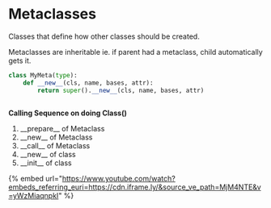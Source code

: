 # Metaclasses





Classes that define how other classes should be created.

Metaclasses are inheritable ie. if parent had a metaclass, child automatically gets it.

```python
class MyMeta(type):
    def __new__(cls, name, bases, attr):
        return super().__new__(cls, name, bases, attr) 
    
```

**Calling Sequence on doing Class()**

1. \_\_prepare\_\_ of Metaclass
2. \_\_new\_\_ of Metaclass
3. \_\_call\_\_ of Metaclass
4. \_\_new\_\_ of class
5. \_\_init\_\_ of class

{% embed url="https://www.youtube.com/watch?embeds_referring_euri=https://cdn.iframe.ly/&source_ve_path=MjM4NTE&v=yWzMiaqnpkI" %}
